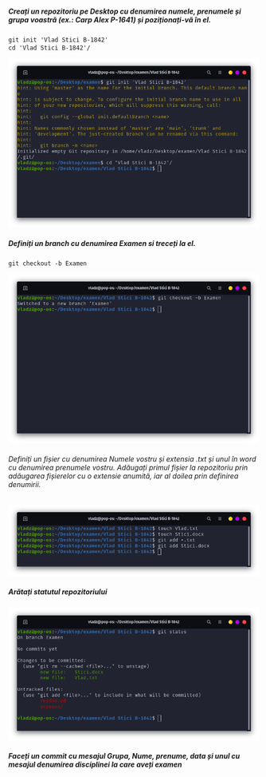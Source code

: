 ##### Creați un repozitoriu pe Desktop cu denumirea numele, prenumele și grupa voastră (ex.: Carp Alex P-1641) și poziționați-vă în el.

```
git init 'Vlad Stici B-1842'
cd 'Vlad Stici B-1842'/
```

![](/screens/screen1.png)


##### Definiți un branch cu denumirea Examen si treceți la el. 

```
git checkout -b Examen
```

![](/screens/screen2.png)

###### Definiți un fișier cu denumirea Numele vostru și extensia .txt și unul în word cu denumirea prenumele vostru. Adăugați primul fișier la repozitoriu prin adăugarea fișierelor cu o extensie anumită, iar al doilea prin definirea denumirii.

![](/screens/screen3.png)


##### Arătați statutul repozitoriului
![](/screens/screen4.png)



##### Faceți un commit cu mesajul Grupa, Nume, prenume, data și unul cu mesajul denumirea disciplinei la care aveți examen

